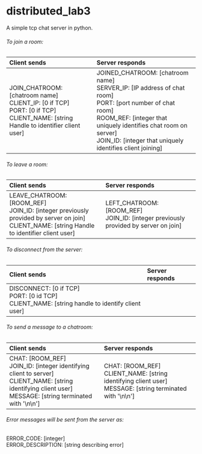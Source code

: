 # distributed_lab3
A simple tcp chat server in python.

<h6>To join a room:</h6>

|Client sends                                           | Server responds|
|:-------------------------------------------------------|:--------------|
|JOIN_CHATROOM: [chatroom name]<br>CLIENT_IP: [0 if TCP]<br>PORT: [0 if TCP]<br>CLIENT_NAME: [string Handle to identifier client user]|JOINED_CHATROOM: [chatroom name]<br>SERVER_IP: [IP address of chat room]<br>PORT: [port number of chat room]<br>ROOM_REF: [integer that uniquely identifies chat room on server]<br>JOIN_ID: [integer that uniquely identifies client joining]|

<h6>To leave a room:</h6>

|Client sends                                           | Server responds|
|:-------------------------------------------------------|:--------------|
|LEAVE_CHATROOM: [ROOM_REF]<br>JOIN_ID: [integer previously provided by server on join]<br>CLIENT_NAME: [string Handle to identifier client user]|LEFT_CHATROOM: [ROOM_REF]<br>JOIN_ID: [integer previously provided by server on join]|

<h6>To disconnect from the server:</h6>

|Client sends                                           | Server responds|
|:-------------------------------------------------------|:--------------|
|DISCONNECT: [0 if TCP]<br>PORT: [0 id TCP]<br>CLIENT_NAME: [string handle to identify client user]||

<h6>To send a message to a chatroom:</h6>

|Client sends                                           | Server responds|
|:-------------------------------------------------------|:--------------|
|CHAT: [ROOM_REF]<br>JOIN_ID: [integer identifying client to server]<br>CLIENT_NAME: [string identifying client user]<br>MESSAGE: [string terminated with '\n\n']|CHAT: [ROOM_REF]<br>CLIENT_NAME: [string identifying client user]<br>MESSAGE: [string terminated with '\n\n']|

<h6>Error messages will be sent from the server as:</h6>
ERROR_CODE: [integer]<br>ERROR_DESCRIPTION: [string describing error]






